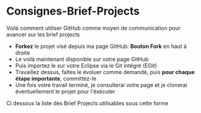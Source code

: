# Consignes-Brief-Projects

Voilà comment utiliser GitHub comme moyen de communication pour avancer sur les brief projects

* **Forkez** le projet visé depuis ma page GitHub: **Bouton Fork** en haut à droite
* Le voilà maintenant disponible sur votre page GitHub
* Puis importez le sur votre Eclipse via le Git intégré (EGit)
* Travaillez dessus, faîtes le évoluer comme demandé, puis **pour chaque étape importante**, committez-le
* Une fois votre travail terminé, je consulterai votre page et je clonerai éventuellement le projet pour l'éxécuter


Ci dessous la liste des Brief Projects utilisables sous cette forme






